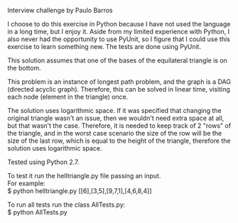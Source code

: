 Interview challenge by Paulo Barros

I choose to do this exercise in Python because I have not used the language in
a long time, but I enjoy it. Aside from my limited experience with
Python, I also never had the opportunity to use PyUnit, so I figure
that I could use this exercise to learn something new. The tests are done using
PyUnit.

This solution assumes that one of the bases of the equilateral triangle is
on the bottom.

This problem is an instance of longest path problem, and the graph is a DAG
(directed acyclic graph). Therefore, this can be solved in linear time,
visiting each node (element in the triangle) once.

The solution uses logarithmic space.
If it was specified that changing the original triangle wasn't an issue, then we
wouldn't need extra space at all, but that wasn't the case. Therefore, it is
needed to keep track of 2 "rows" of the triangle, and in the worst case scenario
the size of the row will be the size of the last row, which is equal to the
height of the triangle, therefore the solution uses logarithmic space.

Tested using Python 2.7.

To test it run the helltriangle.py file passing an input. <br />
For example: <br />
$ python helltriangle.py [[6],[3,5],[9,7,1],[4,6,8,4]]

To run all tests run the class AllTests.py: <br />
$ python AllTests.py


